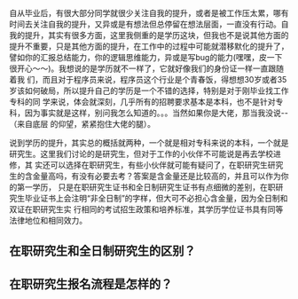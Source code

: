 自从毕业后，有很大部分同学就很少关注自我的提升，或者是被工作压太累，哪有时间去关注自我的提升，又异或是有想法但总停留在想法层面，一直没有行动。自我的提升，其实有很多方面，这里我侧重的是学历这块，但我也不是说其他方面的提升不重要，只是其他方面的提升，在工作中的过程中可能就潜移默化的提升了，譬如你的汇报总结能力，你的逻辑思维能力，异或是写bug的能力(嘿嘿，皮一下很开心～～)。我想说的是学历就不一样了，它就好像我们的身份证一样一直跟随着我
们，而且对于程序员来说，程序员这个行业是个青春饭，得想想30岁或者35岁该如何破局，所以提升自己的学历是一个不错的选择，特别是对于刚毕业找工作专科的同
学来说，体会就深刻，几乎所有的招聘要求基本是本科，也不是针对专科，因为事实就是这样，别问我怎么知道的。。。当然如果你是大佬，那当我没说--（来自底层
的仰望，紧紧抱住大佬的腿）。

说到学历的提升，其实总的概括就两种，一个就是相对专科来说的本科，一个就是研究生。这里我们讨论的是研究生，但对于工作的小伙伴不可能说是再去学校进修，其
实还可以选择在职研究生，有些小伙伴就可能有疑问了，在职研究生研究生的含金量高吗，有没有必要去考？答案是含金量还是比较高的，并且可以作为你的第一学历，
只是在职研究生证书和全日制研究生证书有点细微的差别，在职研究生毕业证书上会注明“非全日制”的字样，但大可不必担心含金量，因为全日制和双证在职研究生实
行相同的考试招生政策和培养标准，其学历学位证书具有同等法律地位和相同效力。

## 在职研究生和全日制研究生的区别？
## 在职研究生报名流程是怎样的？

